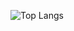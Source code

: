 ![Top Langs](https://github-readme-stats.vercel.app/api/top-langs/?username=georgianapetricele&layout=compact)
